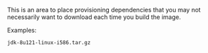 This is an area to place provisioning dependencies that you may not necessarily
want to download each time you build the image.

Examples:

    jdk-8u121-linux-i586.tar.gz
